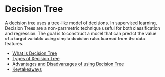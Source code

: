 # Decision Tree

A decision tree uses a tree-like model of decisions.
In supervised learning, Decision Trees are a non-parametric technique useful for both classification and regression. The goal is to construct a model that can predict the value of a target variable using simple decision rules learned from the data features.


- [What is Decision Tree](https://careerfoundry.com/en/blog/data-analytics/what-is-a-decision-tree/)
- [Types of Decision Tree](https://towardsdatascience.com/a-dive-into-decision-trees-a128923c9298)
- [Advantages and Disadvantages of using Decision Tree](https://dhirajkumarblog.medium.com/top-5-advantages-and-disadvantages-of-decision-tree-algorithm-428ebd199d9a)
- [Keytakeaways](https://towardsdatascience.com/decision-trees-6-important-things-to-always-remember-85636858da51)
 
